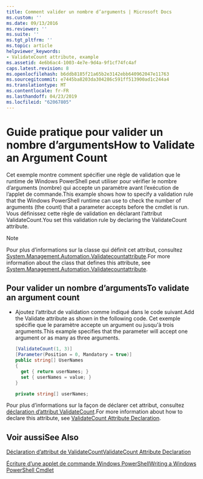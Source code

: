 ```yaml
---
title: Comment valider un nombre d’arguments | Microsoft Docs
ms.custom: ''
ms.date: 09/13/2016
ms.reviewer: ''
ms.suite: ''
ms.tgt_pltfrm: ''
ms.topic: article
helpviewer_keywords:
- ValidateCount attribute, example
ms.assetid: 4e6b6ac4-1003-4e7e-9d4a-9f1cf74fc4af
caps.latest.revision: 8
ms.openlocfilehash: b6ddb8185f21a65b2e3142ebb640962047e11763
ms.sourcegitcommit: e7445ba8203da304286c591ff513900ad1c244a4
ms.translationtype: MT
ms.contentlocale: fr-FR
ms.lasthandoff: 04/23/2019
ms.locfileid: "62067805"
---
```

# <a name="how-to-validate-an-argument-count"></a><span data-ttu-id="5ce8a-102">Guide pratique pour valider un nombre d’arguments</span><span class="sxs-lookup"><span data-stu-id="5ce8a-102">How to Validate an Argument Count</span></span>

<span data-ttu-id="5ce8a-103">Cet exemple montre comment spécifier une règle de validation que le runtime de Windows PowerShell peut utiliser pour vérifier le nombre d’arguments (nombre) qui accepte un paramètre avant l’exécution de l’applet de commande.</span><span class="sxs-lookup"><span data-stu-id="5ce8a-103">This example shows how to specify a validation rule that the Windows PowerShell runtime can use to check the number of arguments (the count) that a parameter accepts before the cmdlet is run.</span></span> <span data-ttu-id="5ce8a-104">Vous définissez cette règle de validation en déclarant l’attribut ValidateCount.</span><span class="sxs-lookup"><span data-stu-id="5ce8a-104">You set this validation rule by declaring the ValidateCount attribute.</span></span>

> [!NOTE]
> <span data-ttu-id="5ce8a-105">Pour plus d’informations sur la classe qui définit cet attribut, consultez [System.Management.Automation.Validatecountattribute](/dotnet/api/System.Management.Automation.ValidateCountAttribute).</span><span class="sxs-lookup"><span data-stu-id="5ce8a-105">For more information about the class that defines this attribute, see [System.Management.Automation.Validatecountattribute](/dotnet/api/System.Management.Automation.ValidateCountAttribute).</span></span>

## <a name="to-validate-an-argument-count"></a><span data-ttu-id="5ce8a-106">Pour valider un nombre d’arguments</span><span class="sxs-lookup"><span data-stu-id="5ce8a-106">To validate an argument count</span></span>

- <span data-ttu-id="5ce8a-107">Ajoutez l’attribut de validation comme indiqué dans le code suivant.</span><span class="sxs-lookup"><span data-stu-id="5ce8a-107">Add the Validate attribute as shown in the following code.</span></span> <span data-ttu-id="5ce8a-108">Cet exemple spécifie que le paramètre accepte un argument ou jusqu'à trois arguments.</span><span class="sxs-lookup"><span data-stu-id="5ce8a-108">This example specifies that the parameter will accept one argument or as many as three arguments.</span></span>

    ```csharp
    [ValidateCount(1, 3)]
    [Parameter(Position = 0, Mandatory = true)]
    public string[] UserNames
    {
      get { return userNames; }
      set { userNames = value; }
    }

    private string[] userNames;
    ```

<span data-ttu-id="5ce8a-109">Pour plus d’informations sur la façon de déclarer cet attribut, consultez [déclaration d’attribut ValidateCount](./validatecount-attribute-declaration.md).</span><span class="sxs-lookup"><span data-stu-id="5ce8a-109">For more information about how to declare this attribute, see [ValidateCount Attribute Declaration](./validatecount-attribute-declaration.md).</span></span>

## <a name="see-also"></a><span data-ttu-id="5ce8a-110">Voir aussi</span><span class="sxs-lookup"><span data-stu-id="5ce8a-110">See Also</span></span>

[<span data-ttu-id="5ce8a-111">Déclaration d’attribut de ValidateCount</span><span class="sxs-lookup"><span data-stu-id="5ce8a-111">ValidateCount Attribute Declaration</span></span>](./validatecount-attribute-declaration.md)

[<span data-ttu-id="5ce8a-112">Écriture d’une applet de commande Windows PowerShell</span><span class="sxs-lookup"><span data-stu-id="5ce8a-112">Writing a Windows PowerShell Cmdlet</span></span>](./writing-a-windows-powershell-cmdlet.md)
